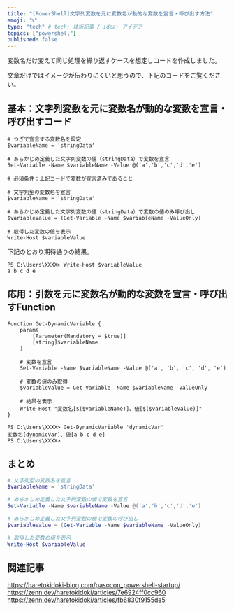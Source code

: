 ```yaml
---
title: "[PowerShell]文字列変数を元に変数名が動的な変数を宣言・呼び出す方法"
emoji: "📞"
type: "tech" # tech: 技術記事 / idea: アイデア
topics: ["powershell"]
published: false
---
```


変数名だけ変えて同じ処理を繰り返すケースを想定しコードを作成しました。

文章だけではイメージが伝わりにくいと思うので、下記のコードをご覧ください。

## 基本：文字列変数を元に変数名が動的な変数を宣言・呼び出すコード

```powershell:文字列変数を元に変数名が動的な変数を宣言するコード
# つぎで宣言する変数名を設定
$variableName = 'stringData'

# あらかじめ定義した文字列変数の値（stringData）で変数を宣言
Set-Variable -Name $variableName -Value @('a','b','c','d','e')
```

```powershell:文字列変数を元に変数名が動的な変数を呼び出すコード
# 必須条件：上記コードで変数が宣言済みであること

# 文字列型の変数名を宣言
$variableName = 'stringData'

# あらかじめ定義した文字列変数の値（stringData）で変数の値のみ呼び出し
$variableValue = (Get-Variable -Name $variableName -ValueOnly)

# 取得した変数の値を表示
Write-Host $variableValue
```

下記のとおり期待通りの結果。

```powershell:変数呼び出し時の実行結果
PS C:\Users\XXXX> Write-Host $variableValue
a b c d e
```

## 応用：引数を元に変数名が動的な変数を宣言・呼び出すFunction

```powershell:引数を元に変数名が動的な変数を宣言・呼び出すFunction
Function Get-DynamicVariable {
    param(
        [Parameter(Mandatory = $true)]
        [string]$variableName
    )

    # 変数を宣言
    Set-Variable -Name $variableName -Value @('a', 'b', 'c', 'd', 'e')

    # 変数の値のみ取得
    $variableValue = Get-Variable -Name $variableName -ValueOnly

    # 結果を表示
    Write-Host "変数名[$($variableName)]、値[$($variableValue)]"
}
```

```
PS C:\Users\XXXX> Get-DynamicVariable 'dynamicVar'
変数名[dynamicVar]、値[a b c d e]
PS C:\Users\XXXX>
```

## まとめ

```powershell
# 文字列型の変数名を宣言
$variableName = 'stringData'

# あらかじめ定義した文字列変数の値で変数を宣言
Set-Variable -Name $variableName -Value @('a','b','c','d','e')

# あらかじめ定義した文字列変数の値で変数の呼び出し
$variableValue = (Get-Variable -Name $variableName -ValueOnly)

# 取得した変数の値を表示
Write-Host $variableValue
```

## 関連記事

https://haretokidoki-blog.com/pasocon_powershell-startup/
https://zenn.dev/haretokidoki/articles/7e6924ff0cc960
https://zenn.dev/haretokidoki/articles/fb6830f9155de5
